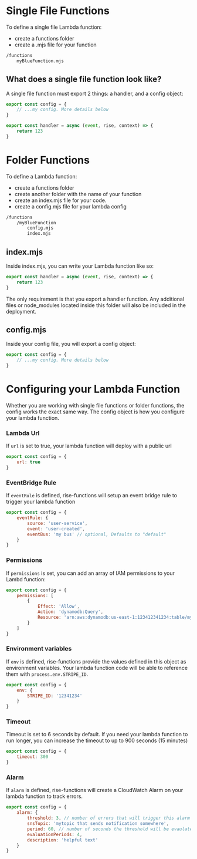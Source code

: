 # Single File Functions

To define a single file Lambda function:

-   create a functions folder
-   create a .mjs file for your function

```bash
/functions
    myBlueFunction.mjs
```

## What does a single file function look like?

A single file function must export 2 things: a handler, and a config object:

```js
export const config = {
    // ...my config. More details below
}

export const handler = async (event, rise, context) => {
    return 123
}
```

# Folder Functions

To define a Lambda function:

-   create a functions folder
-   create another folder with the name of your function
-   create an index.mjs file for your code.
-   create a config.mjs file for your lambda config

```bash
/functions
    /myBlueFunction
        config.mjs
        index.mjs
```

## index.mjs

Inside index.mjs, you can write your Lambda function like so:

```js
export const handler = async (event, rise, context) => {
    return 123
}
```

The only requirement is that you export a handler function. Any additional files or node_modules located inside this folder will also be included in the deployment.

## config.mjs

Inside your config file, you will export a config object:

```js
export const config = {
    // ...my config. More details below
}
```

# Configuring your Lambda Function

Whether you are working with single file functions or folder functions, the config works the exact same way. The config object is how you configure your lambda function.

### Lambda Url

If `url` is set to true, your lambda function will deploy with a public url

```js
export const config = {
    url: true
}
```

### EventBridge Rule

If `eventRule` is defined, rise-functions will setup an event bridge rule to trigger your lambda function

```js
export const config = {
    eventRule: {
        source: 'user-service',
        event: 'user-created',
        eventBus: 'my bus' // optional, Defaults to "default"
    }
}
```

### Permissions

If `permissions` is set, you can add an array of IAM permissions to your Lambd function:

```js
export const config = {
    permissions: [
        {
            Effect: 'Allow',
            Action: 'dynamodb:Query',
            Resource: 'arn:aws:dynamodb:us-east-1:123412341234:table/myTable'
        }
    ]
}
```

### Environment variables

If `env` is defined, rise-functions provide the values defined in this object as environment variables. Your lambda function code will be able to reference them with `process.env.STRIPE_ID`.

```js
export const config = {
    env: {
        STRIPE_ID: '12341234'
    }
}
```

### Timeout

Timeout is set to 6 seconds by default. If you need your lambda function to run longer, you can increase the timeout to up to 900 seconds (15 minutes)

```js
export const config = {
    timeout: 300
}
```

### Alarm

If `alarm` is defined, rise-functions will create a CloudWatch Alarm on your lambda function to track errors.

```js
export const config = {
    alarm: {
        threshold: 3, // number of errors that will trigger this alarm
        snsTopic: 'mytopic that sends notification somewhere',
        period: 60, // number of seconds the threshold will be evaulated.  Valid values are 10, 30, 60, and any multiple of 60.
        evaluationPeriods: 4,
        description: 'helpful text'
    }
}
```
